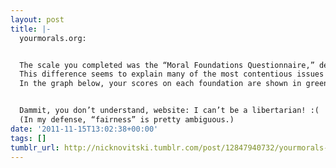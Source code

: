 ```yaml
---
layout: post
title: |-
  yourmorals.org:


  The scale you completed was the “Moral Foundations Questionnaire,” developed by Jesse Graham and Jonathan Haidt at the University of Virginia. The scale is a measure of your reliance on and endorsement of five psychological foundations of morality that seem to be found across cultures. Each of the two parts of the scale contained four questions related to each foundation: 1) harm/care, 2) fairness/reciprocity (including issues of rights), 3) ingroup/loyalty, 4) authority/respect, and 5) purity/sanctity. The idea behind the scale is that human morality is the result of biological and cultural evolutionary processes that made human beings very sensitive to many different (and often competing) issues. Some of these issues are about treating other individuals well (the first two foundations - harm and fairness). Other issues are about how to be a good member of a group or supporter of social order and tradition (the last three foundations). Haidt and Graham have found that political liberals generally place a higher value on the first two foundations; they are very concerned about issues of harm and fairness (including issues of inequality and exploitation). Political conservatives care about harm and fairness too, but they generally score slightly lower on those scale items. The big difference between liberals and conservatives seems to be that conservatives score slightly higher on the ingroup/loyalty foundation, and much higher on the authority/respect and purity/sanctity foundations.
  This difference seems to explain many of the most contentious issues in the culture war. For example, liberals support legalizing gay marriage (to be fair and compassionate), whereas many conservatives are reluctant to change the nature of marriage and the family, basic building blocks of society. Conservatives are more likely to favor practices that increase order and respect (e.g., spanking, mandatory pledge of allegiance), whereas liberals often oppose these practices as being violent or coercive.
  In the graph below, your scores on each foundation are shown in green (the 1st bar in each set of 3 bars). The scores of all liberals who have taken it on our site are shown in blue (the 2nd bar), and the scores of all conservatives are shown in red (3rd bar). Scores run from 0 (the lowest possible score, you completely reject that foundation) to 5 (the highest possible score, you very strongly endorse that foundation and build much of your morality on top of it).


  Dammit, you don’t understand, website: I can’t be a libertarian! :( 
  (In my defense, “fairness” is pretty ambiguous.)
date: '2011-11-15T13:02:38+00:00'
tags: []
tumblr_url: http://nicknovitski.tumblr.com/post/12847940732/yourmorals-org-the-scale-you-completed-was-the
---
```

